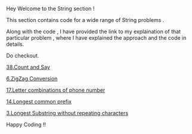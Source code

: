 Hey Welcome to the String section ! 


This section contains code for a wide range of String problems .


Along with the code , I have provided the link to my explaination of that particular problem , where I have explained the approach and the code in details.

Do checkout.


[38.Count and Say](https://leetcode.com/problems/count-and-say/solutions/5759390/count-and-say-easiest-explanation-you-ll-see)


[6.ZigZag Conversion](https://leetcode.com/problems/count-and-say/solutions/5759390/count-and-say-easiest-explanation-you-ll-see)

[17.Letter combinations of phone number](https://leetcode.com/problems/letter-combinations-of-a-phone-number/solutions/5761340/letter-combinations-of-a-phone-number-easiest-explanation-you-ll-see)

[14.Longest common prefix](https://leetcode.com/problems/longest-common-prefix/solutions/5763672/longest-common-prefix-easiest-explanation-you-ll-see)

[3.Longest Substring without repeating characters](https://leetcode.com/problems/longest-substring-without-repeating-characters/solutions/5729939/longest-substring-without-repeating-characters-easiest-explaination-youll-see)



Happy Coding !!
